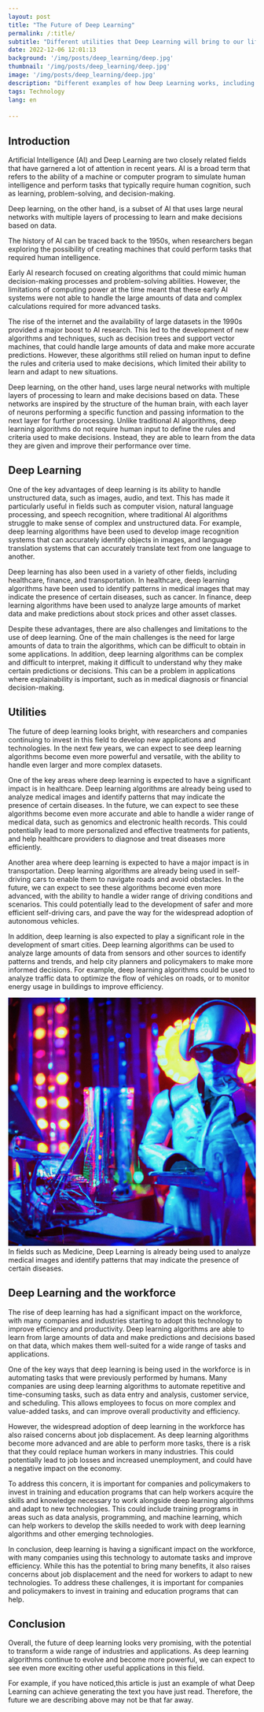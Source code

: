 ```yaml
---
layout: post
title: "The Future of Deep Learning"
permalink: /:title/
subtitle: "Different utilities that Deep Learning will bring to our life"
date: 2022-12-06 12:01:13
background: '/img/posts/deep_learning/deep.jpg'
thumbnail: '/img/posts/deep_learning/deep.jpg'
image: '/img/posts/deep_learning/deep.jpg'
description: "Different examples of how Deep Learning works, including some cases such as this article"
tags: Technology
lang: en

---
```


## Introduction

<div class="text-article">
Artificial Intelligence (AI) and Deep Learning are two closely related fields that have garnered a lot of attention in
recent years. AI is a broad term that refers to the ability of a machine or computer program to simulate human
intelligence and perform tasks that typically require human cognition, such as learning, problem-solving, and
decision-making.</div>

Deep learning, on the other hand, is a subset of AI that uses large neural networks with multiple layers of processing
to learn and make decisions based on data.

The history of AI can be traced back to the 1950s, when researchers began exploring the possibility of creating machines
that could perform tasks that required human intelligence.

Early AI research focused on creating algorithms that could mimic human decision-making processes and problem-solving
abilities. However, the limitations of computing power at the time meant that these early AI systems were not able to
handle the large amounts of data and complex calculations required for more advanced tasks.

The rise of the internet and the availability of large datasets in the 1990s provided a major boost to AI research. This
led to the development of new algorithms and techniques, such as decision trees and support vector machines, that could
handle large amounts of data and make more accurate predictions. However, these algorithms still relied on human input
to define the rules and criteria used to make decisions, which limited their ability to learn and adapt to new
situations.

Deep learning, on the other hand, uses large neural networks with multiple layers of processing to learn and make
decisions based on data. These networks are inspired by the structure of the human brain, with each layer of neurons
performing a specific function and passing information to the next layer for further processing. Unlike traditional AI
algorithms, deep learning algorithms do not require human input to define the rules and criteria used to make decisions.
Instead, they are able to learn from the data they are given and improve their performance over time.

## Deep Learning

One of the key advantages of deep learning is its ability to handle unstructured data, such as images, audio, and text.
This has made it particularly useful in fields such as computer vision, natural language processing, and speech
recognition, where traditional AI algorithms struggle to make sense of complex and unstructured data. For example, deep
learning algorithms have been used to develop image recognition systems that can accurately identify objects in images,
and language translation systems that can accurately translate text from one language to another.

Deep learning has also been used in a variety of other fields, including healthcare, finance, and transportation. In
healthcare, deep learning algorithms have been used to identify patterns in medical images that may indicate the
presence of certain diseases, such as cancer. In finance, deep learning algorithms have been used to analyze large
amounts of market data and make predictions about stock prices and other asset classes.

Despite these advantages, there are also challenges and limitations to the use of deep learning. One of the main
challenges is the need for large amounts of data to train the algorithms, which can be difficult to obtain in some
applications. In addition, deep learning algorithms can be complex and difficult to interpret, making it difficult to
understand why they make certain predictions or decisions. This can be a problem in applications where explainability is
important, such as in medical diagnosis or financial decision-making.

## Utilities

The future of deep learning looks bright, with researchers and companies continuing to invest in this field to develop
new applications and technologies. In the next few years, we can expect to see deep learning algorithms become even more
powerful and versatile, with the ability to handle even larger and more complex datasets.

One of the key areas where deep learning is expected to have a significant impact is in healthcare. Deep learning
algorithms are already being used to analyze medical images and identify patterns that may indicate the presence of
certain diseases. In the future, we can expect to see these algorithms become even more accurate and able to handle a
wider range of medical data, such as genomics and electronic health records. This could potentially lead to more
personalized and effective treatments for patients, and help healthcare providers to diagnose and treat diseases more
efficiently.

Another area where deep learning is expected to have a major impact is in transportation. Deep learning algorithms are
already being used in self-driving cars to enable them to navigate roads and avoid obstacles. In the future, we can
expect to see these algorithms become even more advanced, with the ability to handle a wider range of driving conditions
and scenarios. This could potentially lead to the development of safer and more efficient self-driving cars, and pave
the way for the widespread adoption of autonomous vehicles.

In addition, deep learning is also expected to play a significant role in the development of smart cities. Deep learning
algorithms can be used to analyze large amounts of data from sensors and other sources to identify patterns and trends,
and help city planners and policymakers to make more informed decisions. For example, deep learning algorithms could be
used to analyze traffic data to optimize the flow of vehicles on roads, or to monitor energy usage in buildings to
improve efficiency.

<p>
    <img class="img-fluid" src="/img/posts/deep_learning/surgeon.jpg" alt="Medicine and Deep Learning">
    <span class="caption text-muted">In fields such as Medicine, Deep Learning is already being used to analyze medical images and identify patterns that may indicate the presence of certain diseases.</span>
</p>

## Deep Learning and the workforce

The rise of deep learning has had a significant impact on the workforce, with many companies and industries starting to
adopt this technology to improve efficiency and productivity. Deep learning algorithms are able to learn from large
amounts of data and make predictions and decisions based on that data, which makes them well-suited for a wide range of
tasks and applications.

One of the key ways that deep learning is being used in the workforce is in automating tasks that were previously
performed by humans. Many companies are using deep learning algorithms to automate repetitive and time-consuming tasks,
such as data entry and analysis, customer service, and scheduling. This allows employees to focus on more complex and
value-added tasks, and can improve overall productivity and efficiency.

However, the widespread adoption of deep learning in the workforce has also raised concerns about job displacement. As
deep learning algorithms become more advanced and are able to perform more tasks, there is a risk that they could
replace human workers in many industries. This could potentially lead to job losses and increased unemployment, and
could have a negative impact on the economy.

To address this concern, it is important for companies and policymakers to invest in training and education programs
that can help workers acquire the skills and knowledge necessary to work alongside deep learning algorithms and adapt to
new technologies. This could include training programs in areas such as data analysis, programming, and machine
learning, which can help workers to develop the skills needed to work with deep learning algorithms and other emerging
technologies.

In conclusion, deep learning is having a significant impact on the workforce, with many companies using this technology
to automate tasks and improve efficiency. While this has the potential to bring many benefits, it also raises concerns
about job displacement and the need for workers to adapt to new technologies. To address these challenges, it is
important for companies and policymakers to invest in training and education programs that can help.

## Conclusion

Overall, the future of deep learning looks very promising, with the potential to transform a wide range of industries
and applications. As deep learning algorithms continue to evolve and become more powerful, we can expect to see even
more exciting other useful applications in this field.

For example, if you have noticed,this article is just an example of what Deep Learning can achieve generating the text you have just read. 
Therefore, the future we are describing above may not be that far away.
